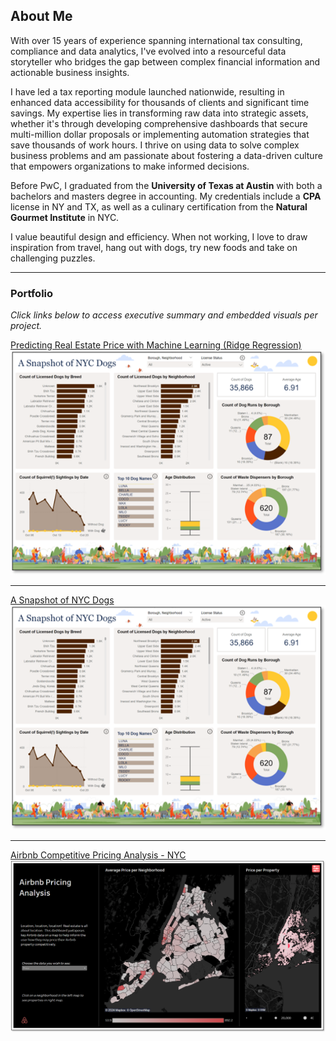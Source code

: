 ## About Me

With over 15 years of experience spanning international tax consulting, compliance and data analytics, I've evolved into a resourceful data storyteller who bridges the gap between complex financial information and actionable business insights. 

I have led a tax reporting module launched nationwide, resulting in enhanced data accessibility for thousands of clients and significant time savings. My expertise lies in transforming raw data into strategic assets, whether it's through developing comprehensive dashboards that secure multi-million dollar proposals or implementing automation strategies that save thousands of work hours. I thrive on using data to solve complex business problems and am passionate about fostering a data-driven culture that empowers organizations to make informed decisions.

Before PwC, I graduated from the **University of Texas at Austin** with both a bachelors and masters degree in accounting. My credentials include a **CPA** license in NY and TX, as well as a culinary certification from the **Natural Gourmet Institute** in NYC.

I value beautiful design and efficiency. When not working, I love to draw inspiration from travel, hang out with dogs, try new foods and take on challenging puzzles.

---

### Portfolio 

_Click links below to access executive summary and embedded visuals per project._

[Predicting Real Estate Price with Machine Learning (Ridge Regression)](/real_estate)
<br><img src="images/nycdogsscreenshot.png?raw=true"/>

---

[A Snapshot of NYC Dogs](/a_snapshot_of_nyc_dogs)
<br><img src="images/nycdogsscreenshot.png?raw=true"/>

---

[Airbnb Competitive Pricing Analysis - NYC](/airbnb)
<br><img src="images/airbnb_screenshot.png?raw=true"/>

